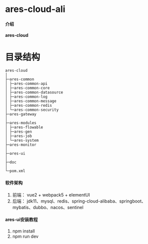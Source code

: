 # ares-cloud-ali

#### 介绍

**ares-cloud**

# 目录结构

```
ares-cloud
│
├─ares-common
│ ├─ares-common-api
│ ├─ares-common-core
│ ├─ares-common-datasource
│ ├─ares-common-log
│ ├─ares-common-message
│ ├─ares-common-redis
│ └─ares-common-security
├─ares-gateway
│
├─ares-modules
│ ├─ares-flowable
│ ├─ares-gen
│ ├─ares-job
│ └─ares-system
├─ares-monitor
│
├─ares-ui
│
├─doc
│
└─pom.xml

```

#### 软件架构

1. 前端： vue2 + webpack5 + elementUI
2. 后端： jdk11、mysql、redis、spring-cloud-alibaba、springboot、mybatis、dubbo、nacos、sentinel

#### ares-ui安装教程

1. npm install
2. npm run dev
